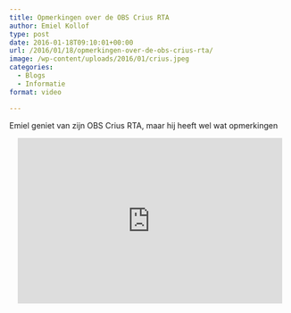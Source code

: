 ```yaml
---
title: Opmerkingen over de OBS Crius RTA
author: Emiel Kollof
type: post
date: 2016-01-18T09:10:01+00:00
url: /2016/01/18/opmerkingen-over-de-obs-crius-rta/
image: /wp-content/uploads/2016/01/crius.jpeg
categories:
  - Blogs
  - Informatie
format: video

---
```

Emiel geniet van zijn OBS Crius RTA, maar hij heeft wel wat opmerkingen

<span class="embed-youtube" style="text-align:center; display: block;"><iframe class='youtube-player' type='text/html' width='474' height='297' src='https://www.youtube.com/embed/gnhji0_B8rM?version=3&#038;rel=1&#038;fs=1&#038;autohide=2&#038;showsearch=0&#038;showinfo=1&#038;iv_load_policy=1&#038;wmode=transparent' allowfullscreen='true' style='border:0;'></iframe></span>